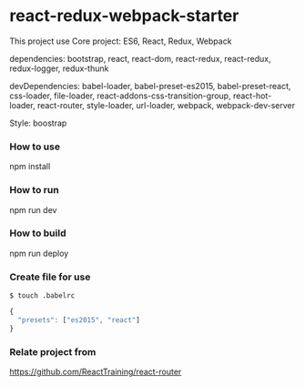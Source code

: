 # react-redux-webpack-starter

This project use
Core project: ES6, React, Redux, Webpack

dependencies: bootstrap, react, react-dom, react-redux, react-redux, redux-logger, redux-thunk

devDependencies: babel-loader, babel-preset-es2015, babel-preset-react, css-loader, file-loader, react-addons-css-transition-group, react-hot-loader, react-router, style-loader, url-loader, webpack, webpack-dev-server

Style: boostrap

### How to use
npm install

### How to run
npm run dev

### How to build
npm run deploy

### Create file for use

    $ touch .babelrc

```js
{
  "presets": ["es2015", "react"]
}
```

### Relate project from
https://github.com/ReactTraining/react-router

